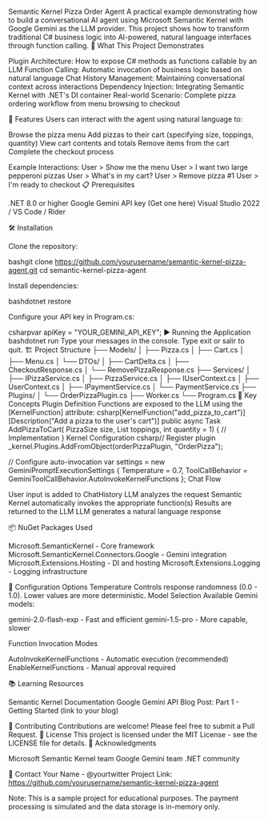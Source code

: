 Semantic Kernel Pizza Order Agent
A practical example demonstrating how to build a conversational AI agent using Microsoft Semantic Kernel with Google Gemini as the LLM provider. This project shows how to transform traditional C# business logic into AI-powered, natural language interfaces through function calling.
🎯 What This Project Demonstrates

Plugin Architecture: How to expose C# methods as functions callable by an LLM
Function Calling: Automatic invocation of business logic based on natural language
Chat History Management: Maintaining conversational context across interactions
Dependency Injection: Integrating Semantic Kernel with .NET's DI container
Real-world Scenario: Complete pizza ordering workflow from menu browsing to checkout

🚀 Features
Users can interact with the agent using natural language to:

Browse the pizza menu
Add pizzas to their cart (specifying size, toppings, quantity)
View cart contents and totals
Remove items from the cart
Complete the checkout process

Example Interactions:
User > Show me the menu
User > I want two large pepperoni pizzas
User > What's in my cart?
User > Remove pizza #1
User > I'm ready to checkout
📋 Prerequisites

.NET 8.0 or higher
Google Gemini API key (Get one here)
Visual Studio 2022 / VS Code / Rider

🛠️ Installation

Clone the repository:

bashgit clone https://github.com/yourusername/semantic-kernel-pizza-agent.git
cd semantic-kernel-pizza-agent

Install dependencies:

bashdotnet restore

Configure your API key in Program.cs:

csharpvar apiKey = "YOUR_GEMINI_API_KEY";
▶️ Running the Application
bashdotnet run
Type your messages in the console. Type exit or salir to quit.
🏗️ Project Structure
├── Models/
│   ├── Pizza.cs
│   ├── Cart.cs
│   ├── Menu.cs
│   └── DTOs/
│       ├── CartDelta.cs
│       ├── CheckoutResponse.cs
│       └── RemovePizzaResponse.cs
├── Services/
│   ├── IPizzaService.cs
│   ├── PizzaService.cs
│   ├── IUserContext.cs
│   ├── UserContext.cs
│   ├── IPaymentService.cs
│   └── PaymentService.cs
├── Plugins/
│   └── OrderPizzaPlugin.cs
├── Worker.cs
└── Program.cs
🔑 Key Concepts
Plugin Definition
Functions are exposed to the LLM using the [KernelFunction] attribute:
csharp[KernelFunction("add_pizza_to_cart")]
[Description("Add a pizza to the user's cart")]
public async Task<CartDelta> AddPizzaToCart(
    PizzaSize size,
    List<PizzaToppings> toppings,
    int quantity = 1)
{
    // Implementation
}
Kernel Configuration
csharp// Register plugin
_kernel.Plugins.AddFromObject(orderPizzaPlugin, "OrderPizza");

// Configure auto-invocation
var settings = new GeminiPromptExecutionSettings
{
    Temperature = 0.7,
    ToolCallBehavior = GeminiToolCallBehavior.AutoInvokeKernelFunctions
};
Chat Flow

User input is added to ChatHistory
LLM analyzes the request
Semantic Kernel automatically invokes the appropriate function(s)
Results are returned to the LLM
LLM generates a natural language response

📦 NuGet Packages Used

Microsoft.SemanticKernel - Core framework
Microsoft.SemanticKernel.Connectors.Google - Gemini integration
Microsoft.Extensions.Hosting - DI and hosting
Microsoft.Extensions.Logging - Logging infrastructure

🔧 Configuration Options
Temperature
Controls response randomness (0.0 - 1.0). Lower values are more deterministic.
Model Selection
Available Gemini models:

gemini-2.0-flash-exp - Fast and efficient
gemini-1.5-pro - More capable, slower

Function Invocation Modes

AutoInvokeKernelFunctions - Automatic execution (recommended)
EnableKernelFunctions - Manual approval required

📚 Learning Resources

Semantic Kernel Documentation
Google Gemini API
Blog Post: Part 1 - Getting Started (link to your blog)

🤝 Contributing
Contributions are welcome! Please feel free to submit a Pull Request.
📄 License
This project is licensed under the MIT License - see the LICENSE file for details.
🙏 Acknowledgments

Microsoft Semantic Kernel team
Google Gemini team
.NET community

📧 Contact
Your Name - @yourtwitter
Project Link: https://github.com/yourusername/semantic-kernel-pizza-agent

Note: This is a sample project for educational purposes. The payment processing is simulated and the data storage is in-memory only.